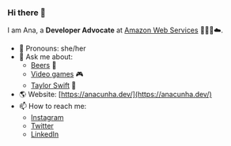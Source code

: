 ### Hi there 👋

I am Ana, a **Developer Advocate** at [Amazon Web Services](https://aws.amazon.com) 👩🏻‍💻☁️.

- 👾 Pronouns: she/her
- 💬 Ask me about:
    - [Beers](https://untappd.com/user/anacunha) 🍺
    - [Video games](https://psnprofiles.com/cunhaana) 🎮
    - [Taylor Swift](https://www.last.fm/user/anamcunha) 🎵
- 🌎 Website: [https://anacunha.dev/](https://anacunha.dev/)
- 📫 How to reach me:
    - [Instagram](https://instagram.com/analuizac) 
    - [Twitter](https://twitter.com/mcunhaana)
    - [LinkedIn](https://linkedin.com/in/analuizacunha)

<!--
**anacunha/anacunha** is a ✨ _special_ ✨ repository because its `README.md` (this file) appears on your GitHub profile.

Here are some ideas to get you started:

- 🔭 I’m currently working on ...
- 🌱 I’m currently learning ...
- 👯 I’m looking to collaborate on ...
- 🤔 I’m looking for help with ...
- 💬 Ask me about ...
- 📫 How to reach me: ...
- 😄 Pronouns: ...
- ⚡ Fun fact: ...
-->
